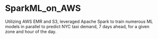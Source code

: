 # SparkML_on_AWS
Utilizing AWS EMR and S3, leveraged Apache Spark to train numerous ML models in parallel to predict NYC taxi demand, 7 days ahead, for a given zone and hour of the day. 
